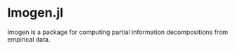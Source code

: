 # Imogen.jl

Imogen is a package for computing partial information decompositions from empirical data.
